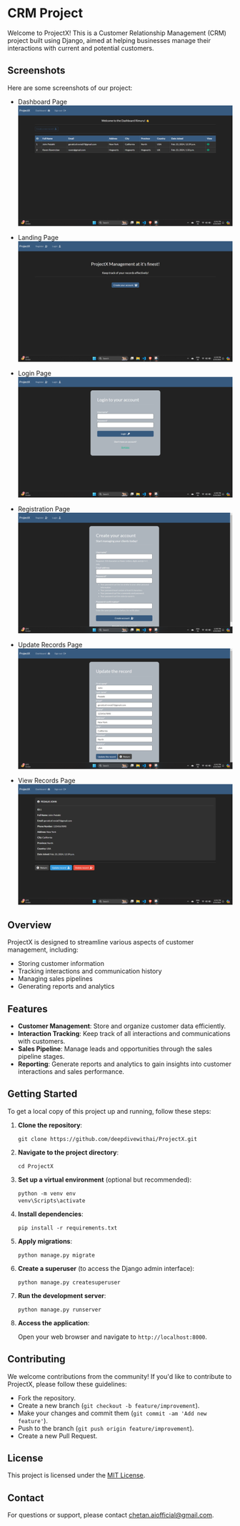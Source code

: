 # CRM Project

Welcome to ProjectX! This is a Customer Relationship Management (CRM) project built using Django, aimed at helping businesses manage their interactions with current and potential customers.

## Screenshots

Here are some screenshots of our project:

- Dashboard Page
  ![Dashboard Page](static/images/Dashboard%20Page.png)

- Landing Page
  ![Landing Page](static/images/Landing%20Page.png)

- Login Page
  ![Login Page](static/images/Login%20Page.png)

- Registration Page
  ![Registration Page](static/images/Registration%20Page.png)

- Update Records Page
  ![Update Records Page](static/images/Update%20Records%20Page.png)

- View Records Page
  ![View Records Page](static/images/View%20Records%20Page.png)

## Overview

ProjectX is designed to streamline various aspects of customer management, including:

- Storing customer information
- Tracking interactions and communication history
- Managing sales pipelines
- Generating reports and analytics

## Features

- **Customer Management**: Store and organize customer data efficiently.
- **Interaction Tracking**: Keep track of all interactions and communications with customers.
- **Sales Pipeline**: Manage leads and opportunities through the sales pipeline stages.
- **Reporting**: Generate reports and analytics to gain insights into customer interactions and sales performance.

## Getting Started

To get a local copy of this project up and running, follow these steps:

1. **Clone the repository**:

   ```
   git clone https://github.com/deepdivewithai/ProjectX.git
   ```

2. **Navigate to the project directory**:

   ```
   cd ProjectX
   ```

3. **Set up a virtual environment** (optional but recommended):

   ```
   python -m venv env
   venv\Scripts\activate
   ```

4. **Install dependencies**:

   ```
   pip install -r requirements.txt
   ```

5. **Apply migrations**:

   ```
   python manage.py migrate
   ```

6. **Create a superuser** (to access the Django admin interface):

   ```
   python manage.py createsuperuser
   ```

7. **Run the development server**:

   ```
   python manage.py runserver
   ```

8. **Access the application**:

   Open your web browser and navigate to `http://localhost:8000`.

## Contributing

We welcome contributions from the community! If you'd like to contribute to ProjectX, please follow these guidelines:

- Fork the repository.
- Create a new branch (`git checkout -b feature/improvement`).
- Make your changes and commit them (`git commit -am 'Add new feature'`).
- Push to the branch (`git push origin feature/improvement`).
- Create a new Pull Request.

## License

This project is licensed under the [MIT License](LICENSE).

## Contact

For questions or support, please contact [chetan.aiofficial@gmail.com](mailto:chetan.aiofficial@gmail.com).
